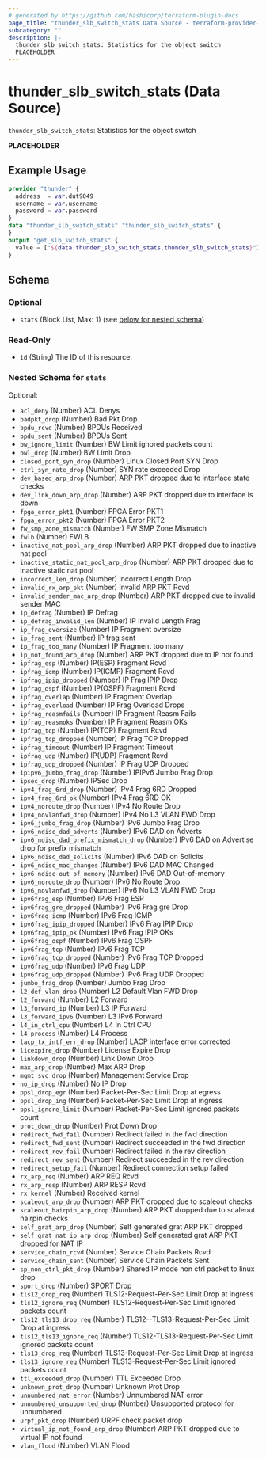 ```yaml
---
# generated by https://github.com/hashicorp/terraform-plugin-docs
page_title: "thunder_slb_switch_stats Data Source - terraform-provider-thunder"
subcategory: ""
description: |-
  thunder_slb_switch_stats: Statistics for the object switch
  PLACEHOLDER
---
```


# thunder_slb_switch_stats (Data Source)

`thunder_slb_switch_stats`: Statistics for the object switch

__PLACEHOLDER__

## Example Usage

```terraform
provider "thunder" {
  address  = var.dut9049
  username = var.username
  password = var.password
}
data "thunder_slb_switch_stats" "thunder_slb_switch_stats" {
}
output "get_slb_switch_stats" {
  value = ["${data.thunder_slb_switch_stats.thunder_slb_switch_stats}"]
}
```

<!-- schema generated by tfplugindocs -->
## Schema

### Optional

- `stats` (Block List, Max: 1) (see [below for nested schema](#nestedblock--stats))

### Read-Only

- `id` (String) The ID of this resource.

<a id="nestedblock--stats"></a>
### Nested Schema for `stats`

Optional:

- `acl_deny` (Number) ACL Denys
- `badpkt_drop` (Number) Bad Pkt Drop
- `bpdu_rcvd` (Number) BPDUs Received
- `bpdu_sent` (Number) BPDUs Sent
- `bw_ignore_limit` (Number) BW Limit ignored packets count
- `bwl_drop` (Number) BW Limit Drop
- `closed_port_syn_drop` (Number) Linux Closed Port SYN Drop
- `ctrl_syn_rate_drop` (Number) SYN rate exceeded Drop
- `dev_based_arp_drop` (Number) ARP PKT dropped due to interface state checks
- `dev_link_down_arp_drop` (Number) ARP PKT dropped due to interface is down
- `fpga_error_pkt1` (Number) FPGA Error PKT1
- `fpga_error_pkt2` (Number) FPGA Error PKT2
- `fw_smp_zone_mismatch` (Number) FW SMP Zone Mismatch
- `fwlb` (Number) FWLB
- `inactive_nat_pool_arp_drop` (Number) ARP PKT dropped due to inactive nat pool
- `inactive_static_nat_pool_arp_drop` (Number) ARP PKT dropped due to inactive static nat pool
- `incorrect_len_drop` (Number) Incorrect Length Drop
- `invalid_rx_arp_pkt` (Number) Invalid ARP PKT Rcvd
- `invalid_sender_mac_arp_drop` (Number) ARP PKT dropped due to invalid sender MAC
- `ip_defrag` (Number) IP Defrag
- `ip_defrag_invalid_len` (Number) IP Invalid Length Frag
- `ip_frag_oversize` (Number) IP Fragment oversize
- `ip_frag_sent` (Number) IP frag sent
- `ip_frag_too_many` (Number) IP Fragment too many
- `ip_not_found_arp_drop` (Number) ARP PKT dropped due to IP not found
- `ipfrag_esp` (Number) IP(ESP) Fragment Rcvd
- `ipfrag_icmp` (Number) IP(ICMP) Fragment Rcvd
- `ipfrag_ipip_dropped` (Number) IP Frag IPIP Drop
- `ipfrag_ospf` (Number) IP(OSPF) Fragment Rcvd
- `ipfrag_overlap` (Number) IP Fragment Overlap
- `ipfrag_overload` (Number) IP Frag Overload Drops
- `ipfrag_reasmfails` (Number) IP Fragment Reasm Fails
- `ipfrag_reasmoks` (Number) IP Fragment Reasm OKs
- `ipfrag_tcp` (Number) IP(TCP) Fragment Rcvd
- `ipfrag_tcp_dropped` (Number) IP Frag TCP Dropped
- `ipfrag_timeout` (Number) IP Fragment Timeout
- `ipfrag_udp` (Number) IP(UDP) Fragment Rcvd
- `ipfrag_udp_dropped` (Number) IP Frag UDP Dropped
- `ipipv6_jumbo_frag_drop` (Number) IPIPv6 Jumbo Frag Drop
- `ipsec_drop` (Number) IPSec Drop
- `ipv4_frag_6rd_drop` (Number) IPv4 Frag 6RD Dropped
- `ipv4_frag_6rd_ok` (Number) IPv4 Frag 6RD OK
- `ipv4_noroute_drop` (Number) IPv4 No Route Drop
- `ipv4_novlanfwd_drop` (Number) IPv4 No L3 VLAN FWD Drop
- `ipv6_jumbo_frag_drop` (Number) IPv6 Jumbo Frag Drop
- `ipv6_ndisc_dad_adverts` (Number) IPv6 DAD on Adverts
- `ipv6_ndisc_dad_prefix_mismatch_drop` (Number) IPv6 DAD on Advertise drop for prefix mismatch
- `ipv6_ndisc_dad_solicits` (Number) IPv6 DAD on Solicits
- `ipv6_ndisc_mac_changes` (Number) IPv6 DAD MAC Changed
- `ipv6_ndisc_out_of_memory` (Number) IPv6 DAD Out-of-memory
- `ipv6_noroute_drop` (Number) IPv6 No Route Drop
- `ipv6_novlanfwd_drop` (Number) IPv6 No L3 VLAN FWD Drop
- `ipv6frag_esp` (Number) IPv6 Frag ESP
- `ipv6frag_gre_dropped` (Number) IPv6 Frag gre Drop
- `ipv6frag_icmp` (Number) IPv6 Frag ICMP
- `ipv6frag_ipip_dropped` (Number) IPv6 Frag IPIP Drop
- `ipv6frag_ipip_ok` (Number) IPv6 Frag IPIP OKs
- `ipv6frag_ospf` (Number) IPv6 Frag OSPF
- `ipv6frag_tcp` (Number) IPv6 Frag TCP
- `ipv6frag_tcp_dropped` (Number) IPv6 Frag TCP Dropped
- `ipv6frag_udp` (Number) IPv6 Frag UDP
- `ipv6frag_udp_dropped` (Number) IPv6 Frag UDP Dropped
- `jumbo_frag_drop` (Number) Jumbo Frag Drop
- `l2_def_vlan_drop` (Number) L2 Default Vlan FWD Drop
- `l2_forward` (Number) L2 Forward
- `l3_forward_ip` (Number) L3 IP Forward
- `l3_forward_ipv6` (Number) L3 IPv6 Forward
- `l4_in_ctrl_cpu` (Number) L4 In Ctrl CPU
- `l4_process` (Number) L4 Process
- `lacp_tx_intf_err_drop` (Number) LACP interface error corrected
- `licexpire_drop` (Number) License Expire Drop
- `linkdown_drop` (Number) Link Down Drop
- `max_arp_drop` (Number) Max ARP Drop
- `mgmt_svc_drop` (Number) Management Service Drop
- `no_ip_drop` (Number) No IP Drop
- `ppsl_drop_egr` (Number) Packet-Per-Sec Limit Drop at egress
- `ppsl_drop_ing` (Number) Packet-Per-Sec Limit Drop at ingress
- `ppsl_ignore_limit` (Number) Packet-Per-Sec Limit ignored packets count
- `prot_down_drop` (Number) Prot Down Drop
- `redirect_fwd_fail` (Number) Redirect failed in the fwd direction
- `redirect_fwd_sent` (Number) Redirect succeeded in the fwd direction
- `redirect_rev_fail` (Number) Redirect failed in the rev direction
- `redirect_rev_sent` (Number) Redirect succeeded in the rev direction
- `redirect_setup_fail` (Number) Redirect connection setup failed
- `rx_arp_req` (Number) ARP REQ Rcvd
- `rx_arp_resp` (Number) ARP RESP Rcvd
- `rx_kernel` (Number) Received kernel
- `scaleout_arp_drop` (Number) ARP PKT dropped due to scaleout checks
- `scaleout_hairpin_arp_drop` (Number) ARP PKT dropped due to scaleout hairpin checks
- `self_grat_arp_drop` (Number) Self generated grat ARP PKT dropped
- `self_grat_nat_ip_arp_drop` (Number) Self generated grat ARP PKT dropped for NAT IP
- `service_chain_rcvd` (Number) Service Chain Packets Rcvd
- `service_chain_sent` (Number) Service Chain Packets Sent
- `sp_non_ctrl_pkt_drop` (Number) Shared IP mode non ctrl packet to linux drop
- `sport_drop` (Number) SPORT Drop
- `tls12_drop_req` (Number) TLS12-Request-Per-Sec Limit Drop at ingress
- `tls12_ignore_req` (Number) TLS12-Request-Per-Sec Limit ignored packets count
- `tls12_tls13_drop_req` (Number) TLS12--TLS13-Request-Per-Sec Limit Drop at ingress
- `tls12_tls13_ignore_req` (Number) TLS12-TLS13-Request-Per-Sec Limit ignored packets count
- `tls13_drop_req` (Number) TLS13-Request-Per-Sec Limit Drop at ingress
- `tls13_ignore_req` (Number) TLS13-Request-Per-Sec Limit ignored packets count
- `ttl_exceeded_drop` (Number) TTL Exceeded Drop
- `unknown_prot_drop` (Number) Unknown Prot Drop
- `unnumbered_nat_error` (Number) Unnumbered NAT error
- `unnumbered_unsupported_drop` (Number) Unsupported protocol for unnumbered
- `urpf_pkt_drop` (Number) URPF check packet drop
- `virtual_ip_not_found_arp_drop` (Number) ARP PKT dropped due to virtual IP not found
- `vlan_flood` (Number) VLAN Flood


